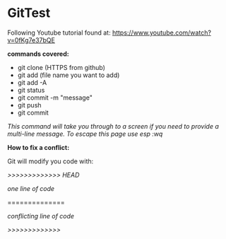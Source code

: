 # GitTest
Following Youtube tutorial found at: https://www.youtube.com/watch?v=0fKg7e37bQE

**commands covered:**
- git clone (HTTPS from github)
- git add (file name you want to add)
- git add -A
- git status 
- git commit -m "message"
- git push 
- git commit 

*This command will take you through to a screen if you need to provide 
a multi-line message. To escape this page use esp :wq*


**How to fix a conflict:**

Git will modify you code with:

*>>>>>>>>>>>>>*
*HEAD* 

*one line of code*

==============

*conflicting line of code*

*>>>>>>>>>>>>>*